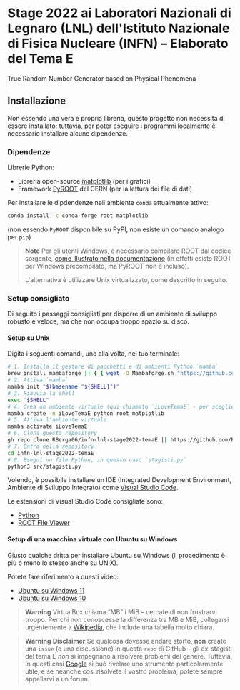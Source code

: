 # Stage 2022 ai Laboratori Nazionali di Legnaro (LNL) dell'Istituto Nazionale di Fisica Nucleare (INFN) – Elaborato del Tema E

True Random Number Generator based on Physical Phenomena

## Installazione

Non essendo una vera e propria libreria, questo progetto non necessita di essere installato; tuttavia, per poter eseguire i programmi localmente è necessario installare alcune dipendenze.

### Dipendenze

Librerie Python:

* Libreria open-source [matplotlib](https://matplotlib.org/) (per i grafici)
* Framework [PyROOT](https://root.cern/) del CERN (per la lettura dei file di dati)

Per installare le dipdendenze nell'ambiente `conda` attualmente attivo:

```bash
conda install -c conda-forge root matplotlib
```

(non essendo `PyROOT` disponibile su PyPI, non esiste un comando analogo per `pip`)

> **Note**
> Per gli utenti Windows, è necessario compilare ROOT dal codice sorgente, [come illustrato nella documentazione](https://root.cern/install/#build-from-source) (in effetti esiste ROOT per Windows precompilato, ma PyROOT non è incluso).
>
> L'alternativa è utilizzare Unix virtualizzato, come descritto in seguito.

### Setup consigliato

Di seguito i passaggi consigliati per disporre di un ambiente di sviluppo robusto e veloce, ma che non occupa troppo spazio su disco.

#### Setup su Unix

Digita i seguenti comandi, uno alla volta, nel tuo terminale:

```bash
# 1. Installa il gestore di pacchetti e di ambienti Python `mamba`
brew install mambaforge || { { wget -O Mambaforge.sh "https://github.com/conda-forge/miniforge/releases/latest/download/Mambaforge-$(uname)-$(uname -m).sh" || curl -fsSLo Mambaforge.sh "https://github.com/conda-forge/miniforge/releases/latest/download/Mambaforge-MacOSX-$(uname -m).sh" ; } && bash Mambaforge.sh -b; }
# 2. Attiva `mamba`
mamba init "$(basename "${SHELL}")"
# 3. Riavvia la shell
exec "$SHELL"
# 4. Crea un ambiente virtuale (qui chiamato `iLoveTemaE` - per scegliere un altro nome, semplicemente digitarlo al posto di `iLoveTemaE`)
mamba create -n iLoveTemaE python root matplotlib
# 5. Attiva l'ambiente virtuale
mamba activate iLoveTemaE
# 6. Clona questa repository
gh repo clone RBerga06/infn-lnl-stage2022-temaE || https://github.com/RBerga06/infn-lnl-stage2022-temaE.git
# 7. Entra nella repository
cd infn-lnl-stage2022-temaE
# 8. Esegui un file Python, in questo caso `stagisti.py`
python3 src/stagisti.py
```

Volendo, è possibile installare un IDE (Integrated Development Environment, Ambiente di Sviluppo Integrato) come [Visual Studio Code](https://code.visualstudio.com/).

Le estensioni di Visual Studio Code consigliate sono:

* [Python](https://marketplace.visualstudio.com/items?itemName=ms-python.python)
* [ROOT File Viewer](https://marketplace.visualstudio.com/items?itemName=albertopdrf.root-file-viewer)

#### Setup di una macchina virtuale con Ubuntu su Windows

Giusto qualche dritta per installare Ubuntu su Windows (il procedimento è più o meno lo stesso anche su UNIX).

Potete fare riferimento a questi video:

* [Ubuntu su Windows 11](https://youtu.be/v1JVqd8M3Yc)
* [Ubuntu su Windows 10](https://youtu.be/x5MhydijWmc)

> **Warning**
> VirtualBox chiama “MB” i MiB – cercate di non frustrarvi troppo.
> Per chi non conoscesse la differenza tra MB e MiB, collegarsi urgentemente a [Wikipedia](https://it.wikipedia.org/wiki/Bit), che include una tabella molto chiara.

> **Warning**
> **Disclaimer**
> Se qualcosa dovesse andare storto, **non** create una `issue` (o una discussione) in questa `repo` di GitHub – gli ex-stagisti del tema E *non* si impegnano a risolvere problemi del genere.
> Tuttavia, in questi casi [Google](https://www.google.com) si può rivelare uno strumento particolarmente utile, e se neanche così risolvete il vostro problema, potete sempre appellarvi a un forum.
